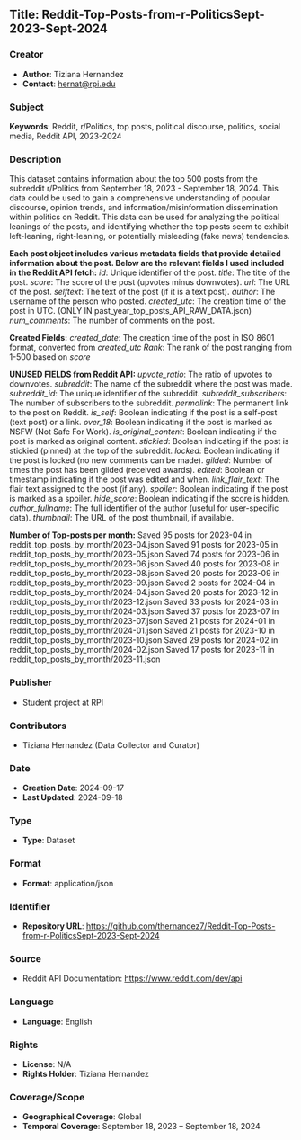 ## Title: Reddit-Top-Posts-from-r-PoliticsSept-2023-Sept-2024

### Creator
- **Author**: Tiziana Hernandez
- **Contact**: hernat@rpi.edu

### Subject
**Keywords**: Reddit, r/Politics, top posts, political discourse, politics, social media, Reddit API, 2023-2024

### Description
This dataset contains information about the top 500 posts from the subreddit r/Politics from September 18, 2023 - September 18, 2024. This data could be used to gain a comprehensive understanding of popular discourse, opinion trends, and information/misinformation dissemination within politics on Reddit. This data can be used for analyzing the political leanings of the posts, and identifying whether the top posts seem to exhibit left-leaning, right-leaning, or potentially misleading (fake news) tendencies.

**Each post object includes various metadata fields that provide detailed information about the post. Below are the relevant fields I used included in the Reddit API fetch:**
*id*: Unique identifier of the post.
*title*: The title of the post.
*score*: The score of the post (upvotes minus downvotes).
*url*: The URL of the post.
*selftext*: The text of the post (if it is a text post).
*author*: The username of the person who posted.
*created_utc*: The creation time of the post in UTC. (ONLY IN past_year_top_posts_API_RAW_DATA.json)
*num_comments*: The number of comments on the post.

**Created Fields:** 
*created_date*: The creation time of the post in ISO 8601 format, converted from *created_utc*
*Rank*: The rank of the post ranging from 1-500 based on *score*

**UNUSED FIELDS from Reddit API:**
*upvote_ratio*: The ratio of upvotes to downvotes.
*subreddit*: The name of the subreddit where the post was made.
*subreddit_id*: The unique identifier of the subreddit.
*subreddit_subscribers*: The number of subscribers to the subreddit.
*permalink*: The permanent link to the post on Reddit.
*is_self*: Boolean indicating if the post is a self-post (text post) or a link.
*over_18*: Boolean indicating if the post is marked as NSFW (Not Safe For Work).
*is_original_content*: Boolean indicating if the post is marked as original content.
*stickied*: Boolean indicating if the post is stickied (pinned) at the top of the subreddit.
*locked*: Boolean indicating if the post is locked (no new comments can be made).
*gilded*: Number of times the post has been gilded (received awards).
*edited*: Boolean or timestamp indicating if the post was edited and when.
*link_flair_text*: The flair text assigned to the post (if any).
*spoiler*: Boolean indicating if the post is marked as a spoiler.
*hide_score*: Boolean indicating if the score is hidden.
*author_fullname*: The full identifier of the author (useful for user-specific data).
*thumbnail*: The URL of the post thumbnail, if available.

**Number of Top-posts per month:** 
Saved 95 posts for 2023-04 in reddit_top_posts_by_month/2023-04.json
Saved 91 posts for 2023-05 in reddit_top_posts_by_month/2023-05.json
Saved 74 posts for 2023-06 in reddit_top_posts_by_month/2023-06.json
Saved 40 posts for 2023-08 in reddit_top_posts_by_month/2023-08.json
Saved 20 posts for 2023-09 in reddit_top_posts_by_month/2023-09.json
Saved 2 posts for 2024-04 in reddit_top_posts_by_month/2024-04.json
Saved 20 posts for 2023-12 in reddit_top_posts_by_month/2023-12.json
Saved 33 posts for 2024-03 in reddit_top_posts_by_month/2024-03.json
Saved 37 posts for 2023-07 in reddit_top_posts_by_month/2023-07.json
Saved 21 posts for 2024-01 in reddit_top_posts_by_month/2024-01.json
Saved 21 posts for 2023-10 in reddit_top_posts_by_month/2023-10.json
Saved 29 posts for 2024-02 in reddit_top_posts_by_month/2024-02.json
Saved 17 posts for 2023-11 in reddit_top_posts_by_month/2023-11.json


### Publisher
- Student project at RPI

### Contributors
- Tiziana Hernandez (Data Collector and Curator)

### Date
- **Creation Date**: 2024-09-17
- **Last Updated**: 2024-09-18

### Type
- **Type**: Dataset

### Format
- **Format**: application/json

### Identifier
- **Repository URL**: https://github.com/thernandez7/Reddit-Top-Posts-from-r-PoliticsSept-2023-Sept-2024

### Source
- Reddit API Documentation: https://www.reddit.com/dev/api

### Language
- **Language**: English

### Rights
- **License**: N/A 
- **Rights Holder**: Tiziana Hernandez 

### Coverage/Scope
- **Geographical Coverage**: Global
- **Temporal Coverage**: September 18, 2023 – September 18, 2024
